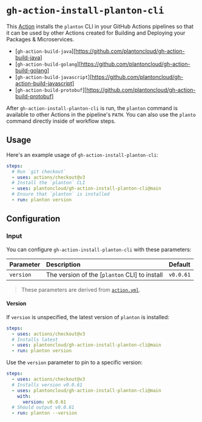 # `gh-action-install-planton-cli`

This [Action] installs the `planton` CLI in your GitHub Actions pipelines so that it can be
used by other Actions created for Building and Deploying your Packages & Microservices.

* [`gh-action-build-java`][https://github.com/plantoncloud/gh-action-build-java]
* [`gh-action-build-golang`][https://github.com/plantoncloud/gh-action-build-golang]
* [`gh-action-build-javascript`][https://github.com/plantoncloud/gh-action-build-javascript]
* [`gh-action-build-protobuf`][https://github.com/plantoncloud/gh-action-build-protobuf]

After `gh-action-install-planton-cli` is run, the `planton` command is available to other Actions in the pipeline's
`PATH`. You can also use the `planto` command directly inside of workflow steps.

## Usage

Here's an example usage of `gh-action-install-planton-cli`:

```yaml
steps:
  # Run `git checkout`
  - uses: actions/checkout@v3
  # Install the `planton` CLI
  - uses: plantoncloud/gh-action-install-planton-cli@main
  # Ensure that `planton` is installed
  - run: planton version
```

## Configuration

### Input

You can configure `gh-action-install-planton-cli` with these parameters:

| Parameter      | Description                                                | Default            |
|:---------------|:-----------------------------------------------------------|:-------------------|
| `version`      | The version of the [`planton` CLI] to install              | `v0.0.61`          |

> These parameters are derived from [`action.yml`](./action.yml). <br>
#### Version

If `version` is unspecified, the latest version of `planton` is installed:

```yaml
steps:
  - uses: actions/checkout@v3
  # Installs latest
  - uses: plantoncloud/gh-action-install-planton-cli@main
  - run: planton version
```

Use the `version` parameter to pin to a specific version:

```yaml
steps:
  - uses: actions/checkout@v3
  # Installs version v0.0.61
  - uses: plantoncloud/gh-action-install-planton-cli@main
    with:
      version: v0.0.61
  # Should output v0.0.61
  - run: planton --version
```

[action]: https://docs.github.com/actions
[gh-action-build-java]: https://github.com/plantoncloud/gh-action-build-java
[gh-action-build-golang]: https://github.com/plantoncloud/gh-action-build-golang
[gh-action-build-javascript]: https://github.com/plantoncloud/gh-action-build-javascript
[gh-action-build-protobuf]: https://github.com/plantoncloud/gh-action-build-protobuf
